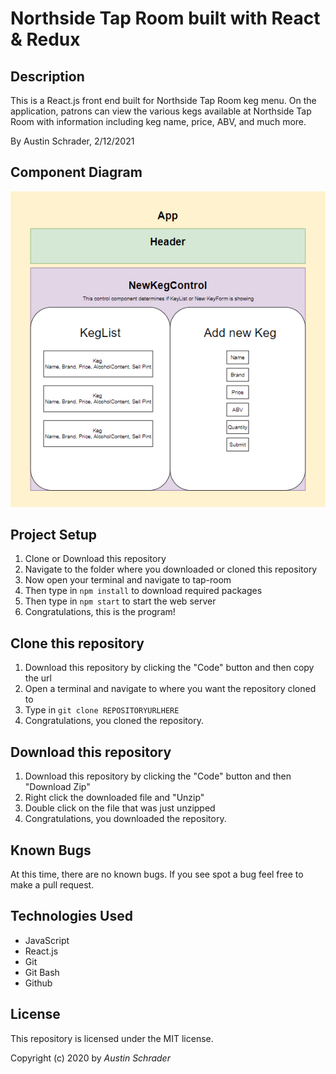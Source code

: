# Northside Tap Room built with React & Redux

## Description

This is a React.js front end built for Northside Tap Room keg menu. On the application, patrons can view the various kegs available at Northside Tap Room with information including keg name, price, ABV, and much more.

By Austin Schrader, 2/12/2021

## Component Diagram

![Component Diagram](https://github.com/austinschrader/tap-room/blob/main/drawdiagram.PNG)

## Project Setup

1. Clone or Download this repository
2. Navigate to the folder where you downloaded or cloned this repository
3. Now open your terminal and navigate to tap-room
4. Then type in `npm install` to download required packages
5. Then type in `npm start` to start the web server
6. Congratulations, this is the program!

## Clone this repository

1. Download this repository by clicking the "Code" button and then copy the url
2. Open a terminal and navigate to where you want the repository cloned to
3. Type in `git clone REPOSITORYURLHERE`
4. Congratulations, you cloned the repository.

## Download this repository

1. Download this repository by clicking the "Code" button and then "Download Zip"
2. Right click the downloaded file and "Unzip"
3. Double click on the file that was just unzipped
4. Congratulations, you downloaded the repository.

## Known Bugs

At this time, there are no known bugs. If you see spot a bug feel free to make a pull request.

## Technologies Used

- JavaScript
- React.js
- Git
- Git Bash
- Github

## License

This repository is licensed under the MIT license.

Copyright (c) 2020 by _Austin Schrader_
